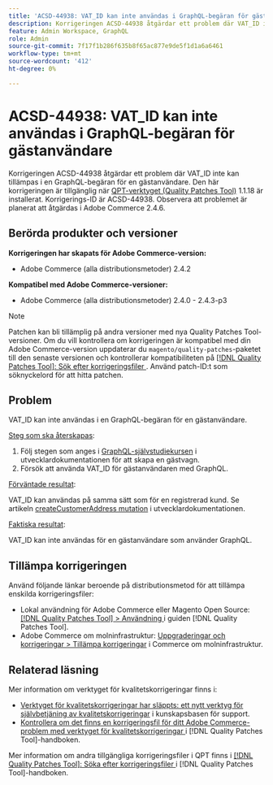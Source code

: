 ```yaml
---
title: 'ACSD-44938: VAT_ID kan inte användas i GraphQL-begäran för gästanvändare'
description: Korrigeringen ACSD-44938 åtgärdar ett problem där VAT_ID inte kan tillämpas i en GraphQL-begäran för en gästanvändare. Den här korrigeringen är tillgänglig när [QPT-verktyget (Quality Patches Tool)](https://experienceleague.adobe.com/en/docs/commerce-knowledge-base/kb/announcements/commerce-announcements/magento-quality-patches-released-new-tool-to-self-serve-quality-patches) 1.1.18 är installerat. Korrigerings-ID är ACSD-44938. Observera att problemet är planerat att åtgärdas i Adobe Commerce 2.4.6.
feature: Admin Workspace, GraphQL
role: Admin
source-git-commit: 7f17f1b286f635b8f65ac877e9de5f1d1a6a6461
workflow-type: tm+mt
source-wordcount: '412'
ht-degree: 0%

---
```


# ACSD-44938: VAT_ID kan inte användas i GraphQL-begäran för gästanvändare

Korrigeringen ACSD-44938 åtgärdar ett problem där VAT_ID inte kan tillämpas i en GraphQL-begäran för en gästanvändare. Den här korrigeringen är tillgänglig när [QPT-verktyget (Quality Patches Tool)](https://experienceleague.adobe.com/en/docs/commerce-knowledge-base/kb/announcements/commerce-announcements/magento-quality-patches-released-new-tool-to-self-serve-quality-patches) 1.1.18 är installerat. Korrigerings-ID är ACSD-44938. Observera att problemet är planerat att åtgärdas i Adobe Commerce 2.4.6.

## Berörda produkter och versioner

**Korrigeringen har skapats för Adobe Commerce-version:**

* Adobe Commerce (alla distributionsmetoder) 2.4.2

**Kompatibel med Adobe Commerce-versioner:**

* Adobe Commerce (alla distributionsmetoder) 2.4.0 - 2.4.3-p3

>[!NOTE]
>
>Patchen kan bli tillämplig på andra versioner med nya Quality Patches Tool-versioner. Om du vill kontrollera om korrigeringen är kompatibel med din Adobe Commerce-version uppdaterar du `magento/quality-patches`-paketet till den senaste versionen och kontrollerar kompatibiliteten på [[!DNL Quality Patches Tool]: Sök efter korrigeringsfiler ](https://experienceleague.adobe.com/en/docs/commerce-knowledge-base/kb/announcements/commerce-announcements/magento-quality-patches-released-new-tool-to-self-serve-quality-patches). Använd patch-ID:t som söknyckelord för att hitta patchen.

## Problem

VAT_ID kan inte användas i en GraphQL-begäran för en gästanvändare.

<u>Steg som ska återskapas</u>:

1. Följ stegen som anges i [GraphQL-självstudiekursen](https://devdocs.magento.com/guides/v2.4/graphql/tutorials/checkout/checkout-shopping-cart.html) i utvecklardokumentationen för att skapa en gästvagn.
1. Försök att använda VAT_ID för gästanvändaren med GraphQL.

<u>Förväntade resultat</u>:

VAT_ID kan användas på samma sätt som för en registrerad kund. Se artikeln [createCustomerAddress mutation](https://devdocs.magento.com/guides/v2.4/graphql/mutations/create-customer-address.html) i utvecklardokumentationen.

<u>Faktiska resultat</u>:

VAT_ID kan inte användas för en gästanvändare som använder GraphQL.

## Tillämpa korrigeringen

Använd följande länkar beroende på distributionsmetod för att tillämpa enskilda korrigeringsfiler:

* Lokal användning för Adobe Commerce eller Magento Open Source: [[!DNL Quality Patches Tool] > Användning ](/help/tools/quality-patches-tool/usage.md) i guiden [!DNL Quality Patches Tool].
* Adobe Commerce om molninfrastruktur: [Uppgraderingar och korrigeringar > Tillämpa korrigeringar](https://experienceleague.adobe.com/docs/commerce-cloud-service/user-guide/develop/upgrade/apply-patches.html) i Commerce om molninfrastruktur.

## Relaterad läsning

Mer information om verktyget för kvalitetskorrigeringar finns i:

* [Verktyget för kvalitetskorrigeringar har släppts: ett nytt verktyg för självbetjäning av kvalitetskorrigeringar](https://experienceleague.adobe.com/en/docs/commerce-knowledge-base/kb/announcements/commerce-announcements/magento-quality-patches-released-new-tool-to-self-serve-quality-patches) i kunskapsbasen för support.
* [Kontrollera om det finns en korrigeringsfil för ditt Adobe Commerce-problem med verktyget för kvalitetskorrigeringar ](/help/tools/quality-patches-tool/patches-available-in-qpt/check-patch-for-magento-issue-with-magento-quality-patches.md) i [!DNL Quality Patches Tool]-handboken.

Mer information om andra tillgängliga korrigeringsfiler i QPT finns i [[!DNL Quality Patches Tool]: Söka efter korrigeringsfiler ](https://experienceleague.adobe.com/tools/commerce-quality-patches/index.html) i [!DNL Quality Patches Tool]-handboken.
